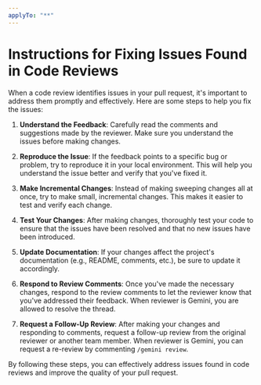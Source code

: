 ```yaml
---
applyTo: "**"
---
```


# Instructions for Fixing Issues Found in Code Reviews

When a code review identifies issues in your pull request, it's important to address them promptly and effectively. Here are some steps to help you fix the issues:

1. **Understand the Feedback**: Carefully read the comments and suggestions made by the reviewer. Make sure you understand the issues before making changes.

2. **Reproduce the Issue**: If the feedback points to a specific bug or problem, try to reproduce it in your local environment. This will help you understand the issue better and verify that you've fixed it.

3. **Make Incremental Changes**: Instead of making sweeping changes all at once, try to make small, incremental changes. This makes it easier to test and verify each change.

4. **Test Your Changes**: After making changes, thoroughly test your code to ensure that the issues have been resolved and that no new issues have been introduced.

5. **Update Documentation**: If your changes affect the project's documentation (e.g., README, comments, etc.), be sure to update it accordingly.

6. **Respond to Review Comments**: Once you've made the necessary changes, respond to the review comments to let the reviewer know that you've addressed their feedback. When reviewer is Gemini, you are allowed to resolve the thread.

7. **Request a Follow-Up Review**: After making your changes and responding to comments, request a follow-up review from the original reviewer or another team member. When reviewer is Gemini, you can request a re-review by commenting `/gemini review`.

By following these steps, you can effectively address issues found in code reviews and improve the quality of your pull request.
